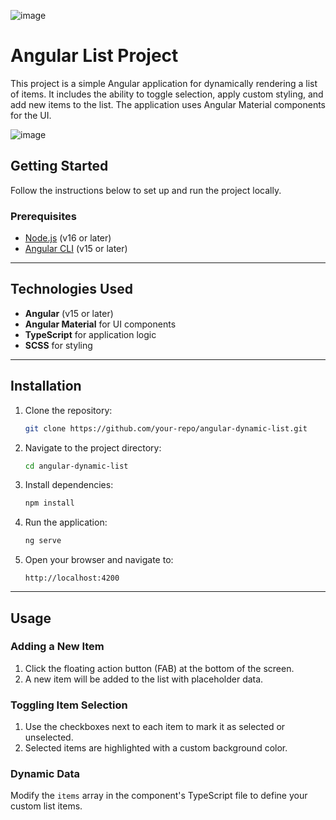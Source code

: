 ![image](https://github.com/user-attachments/assets/05dfedee-a702-4d54-b4f0-66c198c52275)

# Angular List Project

This project is a simple Angular application for dynamically rendering a list of items. It includes the ability to toggle selection, apply custom styling, and add new items to the list. The application uses Angular Material components for the UI.

![image](https://github.com/user-attachments/assets/51e3ec5c-c1cf-4e25-85c3-a50b21c898d5)


## Getting Started

Follow the instructions below to set up and run the project locally.

### Prerequisites
- [Node.js](https://nodejs.org/) (v16 or later)
- [Angular CLI](https://angular.io/cli) (v15 or later)

---


## Technologies Used

- **Angular** (v15 or later)
- **Angular Material** for UI components
- **TypeScript** for application logic
- **SCSS** for styling

---

## Installation

1. Clone the repository:
   ```bash
   git clone https://github.com/your-repo/angular-dynamic-list.git
   ```

2. Navigate to the project directory:
   ```bash
   cd angular-dynamic-list
   ```

3. Install dependencies:
   ```bash
   npm install
   ```

4. Run the application:
   ```bash
   ng serve
   ```

5. Open your browser and navigate to:
   ```
   http://localhost:4200
   ```

---

## Usage

### Adding a New Item
1. Click the floating action button (FAB) at the bottom of the screen.
2. A new item will be added to the list with placeholder data.

### Toggling Item Selection
1. Use the checkboxes next to each item to mark it as selected or unselected.
2. Selected items are highlighted with a custom background color.

### Dynamic Data
Modify the `items` array in the component's TypeScript file to define your custom list items.


